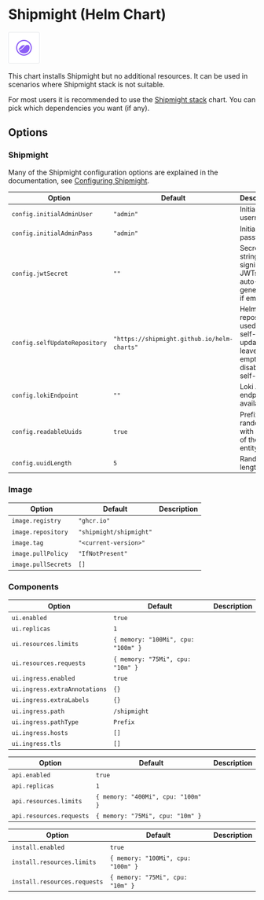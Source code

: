 # Shipmight (Helm Chart)

<img alt="Logos of components in Shipmight" src="https://github.com/shipmight/helm-charts/raw/master/images/chart-shipmight.png" height="64" />

This chart installs Shipmight but no additional resources. It can be used in scenarios where Shipmight stack is not suitable.

For most users it is recommended to use the [Shipmight stack](../shipmight-stack/README.md) chart. You can pick which dependencies you want (if any).

## Options

### Shipmight

Many of the Shipmight configuration options are explained in the documentation, see [Configuring Shipmight](https://shipmight.com/docs/configuring-shipmight).

| Option                        | Default                                     | Description                                                                    |
| ----------------------------- | ------------------------------------------- | ------------------------------------------------------------------------------ |
| `config.initialAdminUser`     | `"admin"`                                   | Initial user username                                                          |
| `config.initialAdminPass`     | `"admin"`                                   | Initial user password                                                          |
| `config.jwtSecret`            | `""`                                        | Secret string for signing JWTs, auto-generated if empty                        |
| `config.selfUpdateRepository` | `"https://shipmight.github.io/helm-charts"` | Helm chart repository used for self-update, leave empty to disable self-update |
| `config.lokiEndpoint`         | `""`                                        | Loki API endpoint, if available                                                |
| `config.readableUuids`        | `true`                                      | Prefix random IDs with a slug of the entity name                               |
| `config.uuidLength`           | `5`                                         | Random ID length                                                               |

### Image

| Option              | Default                 | Description |
| ------------------- | ----------------------- | ----------- |
| `image.registry`    | `"ghcr.io"`             |             |
| `image.repository`  | `"shipmight/shipmight"` |             |
| `image.tag`         | `"<current-version>"`   |             |
| `image.pullPolicy`  | `"IfNotPresent"`        |             |
| `image.pullSecrets` | `[]`                    |             |

### Components

| Option                        | Default                            | Description |
| ----------------------------- | ---------------------------------- | ----------- |
| `ui.enabled`                  | `true`                             |             |
| `ui.replicas`                 | `1`                                |             |
| `ui.resources.limits`         | `{ memory: "100Mi", cpu: "100m" }` |             |
| `ui.resources.requests`       | `{ memory: "75Mi", cpu: "10m" }`   |             |
| `ui.ingress.enabled`          | `true`                             |             |
| `ui.ingress.extraAnnotations` | `{}`                               |             |
| `ui.ingress.extraLabels`      | `{}`                               |             |
| `ui.ingress.path`             | `/shipmight`                       |             |
| `ui.ingress.pathType`         | `Prefix`                           |             |
| `ui.ingress.hosts`            | `[]`                               |             |
| `ui.ingress.tls`              | `[]`                               |             |

| Option                   | Default                            | Description |
| ------------------------ | ---------------------------------- | ----------- |
| `api.enabled`            | `true`                             |             |
| `api.replicas`           | `1`                                |             |
| `api.resources.limits`   | `{ memory: "400Mi", cpu: "100m" }` |             |
| `api.resources.requests` | `{ memory: "75Mi", cpu: "10m" }`   |             |

| Option                       | Default                            | Description |
| ---------------------------- | ---------------------------------- | ----------- |
| `install.enabled`            | `true`                             |             |
| `install.resources.limits`   | `{ memory: "100Mi", cpu: "100m" }` |             |
| `install.resources.requests` | `{ memory: "75Mi", cpu: "10m" }`   |             |
